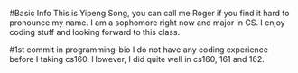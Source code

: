 #Basic Info
This is Yipeng Song, you can call me Roger if you find it hard to pronounce my name. I am a sophomore right now and major in CS. I enjoy coding stuff and looking forward to this class.

#1st commit in programming-bio
I do not have any coding experience before I taking cs160. However, I did quite well in cs160, 161 and 162.

